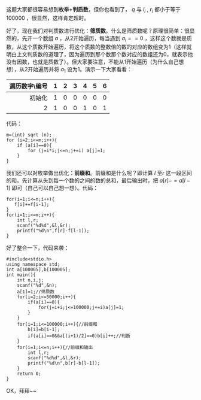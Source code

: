 这题大家都很容易想到**枚举+判质数**，但你也看到了， $q$ 与 $l_i$ , $r_i$ 都小于等于 100000 ，很显然，这样肯定超时。

好了，现在我们对判质数进行优化：**筛质数**。什么是筛质数呢？原理很简单：很显然的，先开一个数组 $a$ ，从2开始遍历，每当遇到 $a_i==0$ ，这样这个数就是质数，从这个质数开始遍历，将这个质数的整数倍的数的对应的数组变为1（这样就明白上文判质数的道理了，因为遍历到那个数那个数对应的数组还为0，就表示他没有因数，也就是质数了）。但大家要注意，不能从1开始遍历（为什么自己想想），从2开始遍历并将 $a_1$ 设为1。演示一下大家看看：

| 遍历数字\编号 | 1 | 2 | 3 | 4 | 5 | 6 |
| -----------: | -----------: | -----------: | -----------: | -----------: | -----------: | -----------: |
| 初始化 | 1 | 0 | 0 | 0 | 0 | 0 |
| 2 | 1 | 0 | 0 | 1 | 0 | 1 |
代码：

	m=(int) sqrt (n);
	for (i=2;i<=m;i++){
    	if (a[i]==0){
        	for (j=i*i;j<=n;j+=i) a[j]=1;
        }
    }


我们还可以对枚举做出优化：**前缀和**。前缀和是什么呢？即计算 $l$ 至$r$ 这一段区间的和。先计算从头到每一个数的之间的数的总和，最后输出时，把 $a[r]-=a[l-1]$ 即可（自己可以自己想一想）。代码：

	for(i=1;i<=n;i++){
 	   f[i]+=f[i-1];
	}
    for(i=1;i<=m;i++){
        int l,r;
        scanf("%d%d",&l,&r);
        printf("%d\n",f[r]-f[l-1]);
    }
    
好了整合一下，代码来袭：

	#include<stdio.h>
	using namespace std;
	int a[100005],b[100005];
	int main(){
		int n,i,j;
		scanf("%d",&n);
		a[1]=1;//筛质数
		for(i=2;i<=50000;i++){
			if(a[i]==0){
				for(j=i+i;j<=100000;j+=i)a[j]=1;
			}
		}
		for(i=1;i<=100000;i++){//前缀和
			b[i]=b[i-1];
			if(a[i]==0&&a[(i+1)/2]==0)b[i]++;//判断
		}
		for(i=1;i<=n;i++){//前缀和输出
			int l,r;
			scanf("%d%d",&l,&r);
			printf("%d\n",b[r]-b[l-1]);
		}
		return 0;
	}
    
OK，拜拜~~